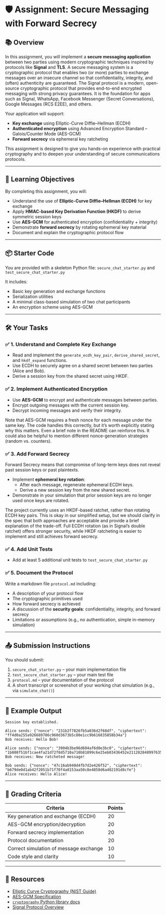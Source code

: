 # 🛡️ Assignment: Secure Messaging with Forward Secrecy

## 📚 Overview

In this assignment, you will implement a **secure messaging application** between two parties using modern cryptographic techniques inspired by protocols like **Signal** and **TLS**. A secure messaging system is a cryptographic protocol that enables two (or more) parties to exchange messages over an insecure channel so that confidentiality, integrity, and (often) authenticity are guaranteed. The Signal protocol is a modern, open-source cryptographic protocol that provides end-to-end encrypted messaging with strong privacy guarantees. It is the foundation for apps such as Signal, WhatsApp, Facebook Messenger (Secret Conversations), Google Messages (RCS E2EE), and others.

Your application will support:

- **Key exchange** using Elliptic-Curve Diffie–Hellman (ECDH)
- **Authenticated encryption** using Advanced Encryption Standard – Galois/Counter Mode (AES-GCM)
- **Forward secrecy** via ephemeral key ratcheting

This assignment is designed to give you hands-on experience with practical cryptography and to deepen your understanding of secure communications protocols.

---

## 🎯 Learning Objectives

By completing this assignment, you will:

- Understand the use of **Elliptic-Curve Diffie–Hellman (ECDH)** for key exchange
- Apply **HMAC-based Key Derivation Function (HKDF)** to derive symmetric session keys
- Use **AES-GCM** for authenticated encryption (confidentiality + integrity)
- Demonstrate **forward secrecy** by rotating ephemeral key material
- Document and explain the cryptographic protocol flow

---

## 📦 Starter Code

You are provided with a skeleton Python file: `secure_chat_starter.py` and `test_secure_chat_starter.py`

It includes:

- Basic key generation and exchange functions
- Serialization utilities
- A minimal class-based simulation of two chat participants
- An encryption scheme using AES-GCM

---

## 🛠️ Your Tasks

### ✅ 1. Understand and Complete Key Exchange

- Read and implement the `generate_ecdh_key_pair`, `derive_shared_secret`, and `hkdf_expand` functions.
- Use ECDH to securely agree on a shared secret between two parties (Alice and Bob).
- Derive a session key from the shared secret using HKDF.

### ✅ 2. Implement Authenticated Encryption

- Use **AES-GCM** to encrypt and authenticate messages between parties.
- Encrypt outgoing messages with the current session key.
- Decrypt incoming messages and verify their integrity.

Note that AES-GCM requires a fresh nonce for each message under the same key. The code handles this correctly, but it’s worth explicitly stating why this matters. Even a brief note in the README can reinforce this. It could also be helpful to mention different nonce-generation strategies (random vs. counters).

### ✅ 3. Add Forward Secrecy

Forward Secrecy means that compromise of long-term keys does not reveal past session keys or past plaintexts.

- Implement **ephemeral key rotation**:
  - After each message, regenerate ephemeral ECDH keys.
  - Derive a new session key from the new shared secret.
- Demonstrate in your simulation that prior session keys are no longer used once keys are rotated.

The project currently uses an HKDF-based ratchet, rather than rotating ECDH key pairs. This is okay in our simplified setup, but we should clarify in the spec that both approaches are acceptable and provide a brief explanation of the trade-off. Full ECDH rotation (as in Signal’s double ratchet) offers stronger security, while HKDF ratcheting is easier to implement and still achieves forward secrecy.

### ✅ 4. Add Unit Tests

- Add at least 5 additional unit tests to `test_secure_chat_starter.py`

### ✅ 5. Document the Protocol

Write a markdown file `protocol.md` including:

- A description of your protocol flow
- The cryptographic primitives used
- How forward secrecy is achieved
- A discussion of the **security goals**: confidentiality, integrity, and forward secrecy
- Limitations or assumptions (e.g., no authentication, simple in-memory simulation)

---

## 📤 Submission Instructions

You should submit:

1. `secure_chat_starter.py` – your main implementation file  
2. `test_secure_chat_starter.py` – your main test file  
3. `protocol.md` – your documentation of the protocol 
4. A short transcript or screenshot of your working chat simulation (e.g., via `simulate_chat()`)

---

## 🧪 Example Output

```
Session key established.

Alice sends: {"nonce": "231b2f7826fb5a036d2f68df", "ciphertext": "ff4d0a255a926689786c960d3673b5c80e1cc9b616835858b34a"}
Bob receives: Hello Bob!

Alice sends: {"nonce": "3904b3be96d604af6d0e3bc0", "ciphertext": "1b808f51bf1cae4fa21d72f8d5710a710b81899c6e25eb03436452e211282848997635c908d7"}
Bob receives: New ratcheted message!

Bob sends: {"nonce": "47c16ab940d4fb7d2e426f52", "ciphertext": "b679de0d1ab42f2051b71f70f4a8153aa50c8e4858d6a402191d8cfe"}
Alice receives: Hello Alice!
```

---

## 🧾 Grading Criteria

| Criteria                                  | Points |
|-------------------------------------------|--------|
| Key generation and exchange (ECDH)        | 20     |
| AES-GCM encryption/decryption             | 20     |
| Forward secrecy implementation            | 20     |
| Protocol documentation                    | 20     |
| Correct simulation of message exchange    | 10     |
| Code style and clarity                    | 10     |

---

## 📎 Resources

- [Elliptic Curve Cryptography (NIST Guide)](https://csrc.nist.gov/publications/detail/sp/800-56a/rev-3/final)
- [AES-GCM Specification](https://nvlpubs.nist.gov/nistpubs/FIPS/NIST.FIPS.197.pdf)
- [`cryptography` Python library docs](https://cryptography.io/en/latest/)
- [Signal Protocol Overview](https://signal.org/docs/)


